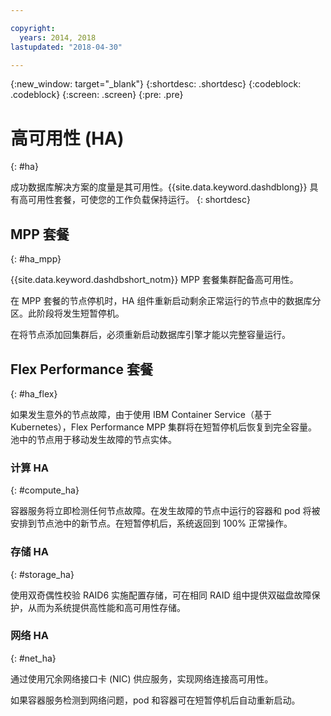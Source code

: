 ```yaml
---

copyright:
  years: 2014, 2018
lastupdated: "2018-04-30"

---
```


<!-- Attribute definitions --> 
{:new_window: target="_blank"}
{:shortdesc: .shortdesc}
{:codeblock: .codeblock}
{:screen: .screen}
{:pre: .pre}

# 高可用性 (HA) 
{: #ha}

成功数据库解决方案的度量是其可用性。{{site.data.keyword.dashdblong}} 具有高可用性套餐，可使您的工作负载保持运行。
{: shortdesc}

## MPP 套餐
{: #ha_mpp}

{{site.data.keyword.dashdbshort_notm}} MPP 套餐集群配备高可用性。  

在 MPP 套餐的节点停机时，HA 组件重新启动剩余正常运行的节点中的数据库分区。此阶段将发生短暂停机。 

在将节点添加回集群后，必须重新启动数据库引擎才能以完整容量运行。 

## Flex Performance 套餐
{: #ha_flex}

如果发生意外的节点故障，由于使用 IBM Container Service（基于 Kubernetes），Flex Performance MPP 集群将在短暂停机后恢复到完全容量。池中的节点用于移动发生故障的节点实体。
 

### 计算 HA
{: #compute_ha}

容器服务将立即检测任何节点故障。在发生故障的节点中运行的容器和 pod 将被安排到节点池中的新节点。在短暂停机后，系统返回到 100% 正常操作。

### 存储 HA
{: #storage_ha}

使用双奇偶性校验 RAID6 实施配置存储，可在相同 RAID 组中提供双磁盘故障保护，从而为系统提供高性能和高可用性存储。

### 网络 HA
{: #net_ha}

通过使用冗余网络接口卡 (NIC) 供应服务，实现网络连接高可用性。 

如果容器服务检测到网络问题，pod 和容器可在短暂停机后自动重新启动。
